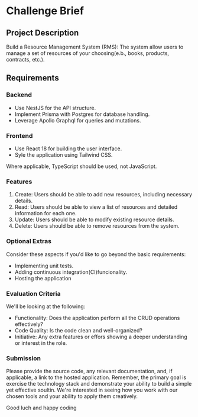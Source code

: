 # Challenge Brief

## Project Description

Build a Resource Management System (RMS): The system allow users to manage a set of resources of your choosing(e.b., books, products, contracts, etc.).

## Requirements

### Backend

- Use NestJS for the API structure.
- Implement Prisma with Postgres for database handling.
- Leverage Apollo Graphql for queries and mutations.

### Frontend

- Use React 18 for building the user interface.
- Syle the application using Tailwind CSS.

Where applicable, TypeScript should be used, not JavaScript.

### Features

1. Create: Users should be able to add new resources, including necessary details.
2. Read: Users should be able to view a list of resources and detailed information for each one.
3. Update: Users should be able to modify existing resource details.
4. Delete: Users should be able to remove resources from the system.

### Optional Extras

Consider these aspects if you'd like to go beyond the basic requirements:

- Implementing unit tests.
- Adding continuous integration(CI)funcionality.
- Hosting the application

### Evaluation Criteria

We'll be looking at the following:

- Functionality: Does the application perform all the CRUD operations effectively?
- Code Quality: Is the code clean and well-organized?
- Initiative: Any extra features or effors showing a deeper understanding or interest in the role.

### Submission

Please provide the source code, any relevant documentation, and, if applicable, a link to the hosted application.
Remember, the primary goal is exercise the technology stack and demonstrate your ability to build a simple yet effective soultin.
We're interested in seeing how you work with our chosen tools and your ability to apply them creatively.

Good luch and happy coding
